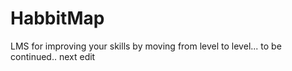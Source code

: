 # HabbitMap
LMS for improving your skills by moving from level to level... to be continued.. next edit 
